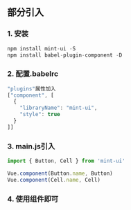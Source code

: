 ## 部分引入


### 1. 安装
```javascript
npm install mint-ui -S
npm install babel-plugin-component -D
```


### 2. 配置.babelrc
```javascript
"plugins"属性加入
["component", [
  {
    "libraryName": "mint-ui",
    "style": true
  }
]]
```

### 3. main.js引入
```javascript
import { Button, Cell } from 'mint-ui'

Vue.component(Button.name, Button)
Vue.component(Cell.name, Cell)
```


### 4. 使用组件即可
